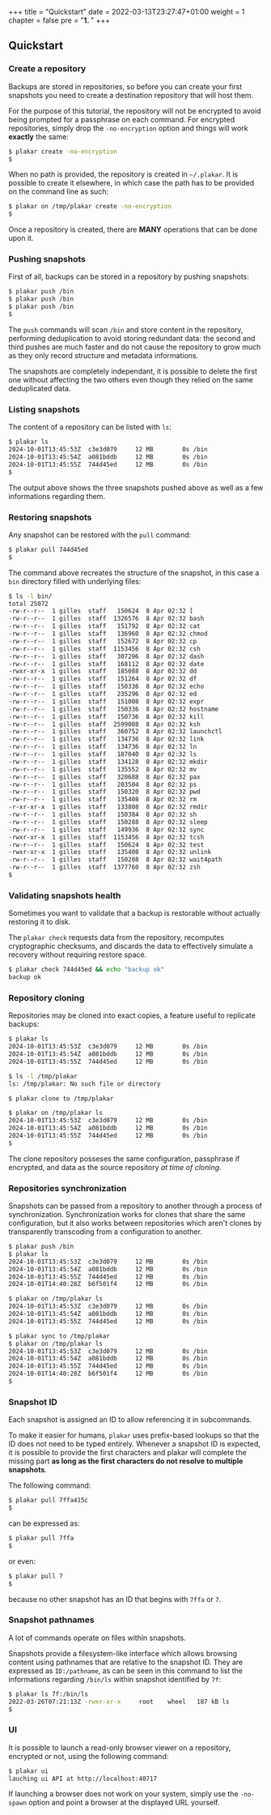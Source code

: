 +++
title = "Quickstart"
date = 2022-03-13T23:27:47+01:00
weight = 1
chapter = false
pre = "<b>1. </b>"
+++

## Quickstart

### Create a repository

Backups are stored in repositories,
so before you can create your first snapshots you need to create a destination repository that will host them.

For the purpose of this tutorial,
the repository will not be encrypted to avoid being prompted for a passphrase on each command.
For encrypted repositories,
simply drop the `-no-encryption` option and things will work **exactly** the same:

```sh
$ plakar create -no-encryption
$
```

When no path is provided,
the repository is created in `~/.plakar`.
It is possible to create it elsewhere,
in which case the path has to be provided on the command line as such:

```sh
$ plakar on /tmp/plakar create -no-encryption
$
```

Once a repository is created,
there are **MANY** operations that can be done upon it.


### Pushing snapshots

First of all,
backups can be stored in a repository by pushing snapshots:

```sh
$ plakar push /bin
$ plakar push /bin
$ plakar push /bin
$
```

The `push` commands will scan `/bin` and store content in the repository,
performing deduplication to avoid storing redundant data:
the second and third pushes are much faster and do not cause the repository to grow much as they only record structure and metadata informations.

The snapshots are completely independant,
it is possible to delete the first one without affecting the two others even though they relied on the same deduplicated data.


### Listing snapshots

The content of a repository can be listed with `ls`:

```sh
$ plakar ls       
2024-10-01T13:45:53Z  c3e3d079     12 MB        0s /bin
2024-10-01T13:45:54Z  a081bddb     12 MB        0s /bin
2024-10-01T13:45:55Z  744d45ed     12 MB        0s /bin
$
```

The output above shows the three snapshots pushed above as well as a few informations regarding them.


### Restoring snapshots

Any snapshot can be restored with the `pull` command:

```sh
$ plakar pull 744d45ed
$
```

The command above recreates the structure of the snapshot,
in this case a `bin` directory filled with underlying files:

```sh
$ ls -l bin/
total 25072
-rw-r--r--  1 gilles  staff   150624  8 Apr 02:32 [
-rw-r--r--  1 gilles  staff  1326576  8 Apr 02:32 bash
-rw-r--r--  1 gilles  staff   151792  8 Apr 02:32 cat
-rw-r--r--  1 gilles  staff   136960  8 Apr 02:32 chmod
-rw-r--r--  1 gilles  staff   152672  8 Apr 02:32 cp
-rw-r--r--  1 gilles  staff  1153456  8 Apr 02:32 csh
-rw-r--r--  1 gilles  staff   307296  8 Apr 02:32 dash
-rw-r--r--  1 gilles  staff   168112  8 Apr 02:32 date
-rwxr-xr-x  1 gilles  staff   185088  8 Apr 02:32 dd
-rw-r--r--  1 gilles  staff   151264  8 Apr 02:32 df
-rw-r--r--  1 gilles  staff   150336  8 Apr 02:32 echo
-rw-r--r--  1 gilles  staff   235296  8 Apr 02:32 ed
-rw-r--r--  1 gilles  staff   151008  8 Apr 02:32 expr
-rw-r--r--  1 gilles  staff   150336  8 Apr 02:32 hostname
-rw-r--r--  1 gilles  staff   150736  8 Apr 02:32 kill
-rw-r--r--  1 gilles  staff  2599008  8 Apr 02:32 ksh
-rw-r--r--  1 gilles  staff   360752  8 Apr 02:32 launchctl
-rw-r--r--  1 gilles  staff   134736  8 Apr 02:32 link
-rw-r--r--  1 gilles  staff   134736  8 Apr 02:32 ln
-rw-r--r--  1 gilles  staff   187040  8 Apr 02:32 ls
-rw-r--r--  1 gilles  staff   134128  8 Apr 02:32 mkdir
-rw-r--r--  1 gilles  staff   135552  8 Apr 02:32 mv
-rw-r--r--  1 gilles  staff   320688  8 Apr 02:32 pax
-rw-r--r--  1 gilles  staff   203504  8 Apr 02:32 ps
-rw-r--r--  1 gilles  staff   150320  8 Apr 02:32 pwd
-rw-r--r--  1 gilles  staff   135408  8 Apr 02:32 rm
-r-xr-xr-x  1 gilles  staff   133808  8 Apr 02:32 rmdir
-rw-r--r--  1 gilles  staff   150384  8 Apr 02:32 sh
-rw-r--r--  1 gilles  staff   150288  8 Apr 02:32 sleep
-rw-r--r--  1 gilles  staff   149936  8 Apr 02:32 sync
-rwxr-xr-x  1 gilles  staff  1153456  8 Apr 02:32 tcsh
-rw-r--r--  1 gilles  staff   150624  8 Apr 02:32 test
-rwxr-xr-x  1 gilles  staff   135408  8 Apr 02:32 unlink
-rw-r--r--  1 gilles  staff   150208  8 Apr 02:32 wait4path
-rw-r--r--  1 gilles  staff  1377760  8 Apr 02:32 zsh
$
```


### Validating snapshots health

Sometimes you want to validate that a backup is restorable without actually restoring it to disk.

The `plakar check` requests data from the repository,
recomputes cryptographic checksums,
and discards the data to effectively simulate a recovery without requiring restore space.

```sh
$ plakar check 744d45ed && echo "backup ok"
backup ok
```


### Repository cloning

Repositories may be cloned into exact copies,
a feature useful to replicate backups:

```sh
$ plakar ls
2024-10-01T13:45:53Z  c3e3d079     12 MB        0s /bin
2024-10-01T13:45:54Z  a081bddb     12 MB        0s /bin
2024-10-01T13:45:55Z  744d45ed     12 MB        0s /bin

$ ls -l /tmp/plakar
ls: /tmp/plakar: No such file or directory

$ plakar clone to /tmp/plakar

$ plakar on /tmp/plakar ls
2024-10-01T13:45:53Z  c3e3d079     12 MB        0s /bin
2024-10-01T13:45:54Z  a081bddb     12 MB        0s /bin
2024-10-01T13:45:55Z  744d45ed     12 MB        0s /bin
$
```

The clone repository posseses the same configuration,
passphrase if encrypted,
and data as the source repository *at time of cloning*.



### Repositories synchronization

Snapshots can be passed from a repository to another through a process of synchronization.
Synchronization works for clones that share the same configuration,
but it also works between repositories which aren't clones by transparently transcoding from a configuration to another.

```sh
$ plakar push /bin
$ plakar ls
2024-10-01T13:45:53Z  c3e3d079     12 MB        0s /bin
2024-10-01T13:45:54Z  a081bddb     12 MB        0s /bin
2024-10-01T13:45:55Z  744d45ed     12 MB        0s /bin
2024-10-01T14:40:28Z  b6f501f4     12 MB        0s /bin

$ plakar on /tmp/plakar ls
2024-10-01T13:45:53Z  c3e3d079     12 MB        0s /bin
2024-10-01T13:45:54Z  a081bddb     12 MB        0s /bin
2024-10-01T13:45:55Z  744d45ed     12 MB        0s /bin

$ plakar sync to /tmp/plakar
$ plakar on /tmp/plakar ls
2024-10-01T13:45:53Z  c3e3d079     12 MB        0s /bin
2024-10-01T13:45:54Z  a081bddb     12 MB        0s /bin
2024-10-01T13:45:55Z  744d45ed     12 MB        0s /bin
2024-10-01T14:40:28Z  b6f501f4     12 MB        0s /bin
$ 
```


### Snapshot ID

Each snapshot is assigned an ID to allow referencing it in subcommands.

To make it easier for humans,
`plakar` uses prefix-based lookups so that the ID does not need to be typed entirely.
Whenever a snapshot ID is expected,
it is possible to provide the first characters and plakar will complete the missing part **as long as the first characters do not resolve to multiple snapshots**.

The following command:

```sh
$ plakar pull 7ffa415c
$
```

can be expressed as:

```sh
$ plakar pull 7ffa
$
```

or even:

```sh
$ plakar pull 7
$
```

because no other snapshot has an ID that begins with `7ffa` or `7`.


### Snapshot pathnames

A lot of commands operate on files within snapshots.

Snapshots provide a filesystem-like interface which allows browsing content using pathnames that are relative to the snapshot ID.
They are expressed as `ID:/pathname`,
as can be seen in this command to list the informations regarding `/bin/ls` within snapshot identified by `7f`:

```sh
$ plakar ls 7f:/bin/ls
2022-03-26T07:21:13Z -rwxr-xr-x     root    wheel   187 kB ls
$
```


### UI

It is possible to launch a read-only browser viewer on a repository,
encrypted or not,
using the following command:

```sh
$ plakar ui
lauching ui API at http://localhost:40717
```

If launching a browser does not work on your system,
simply use the `-no-spawn` option and point a browser at the displayed URL yourself.
